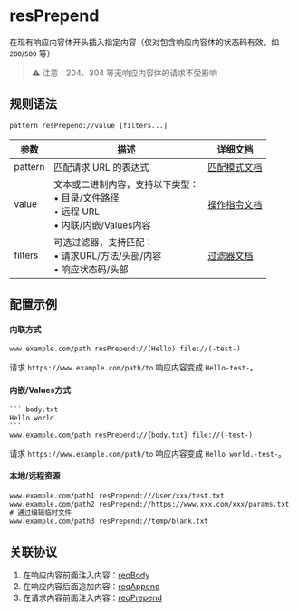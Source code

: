 # resPrepend
在现有响应内容体开头插入指定内容（仅对包含响应内容体的状态码有效，如 `200`/`500` 等）
> ⚠️ 注意：204、304 等无响应内容体的请求不受影响

## 规则语法
``` txt
pattern resPrepend://value [filters...]
```
| 参数    | 描述                                                         | 详细文档                  |
| ------- | ------------------------------------------------------------ | ------------------------- |
| pattern | 匹配请求 URL 的表达式                                        | [匹配模式文档](./pattern) |
| value   | 文本或二进制内容，支持以下类型：<br/>• 目录/文件路径<br/>• 远程 URL<br/>• 内联/内嵌/Values内容 | [操作指令文档](./operation)   |
| filters | 可选过滤器，支持匹配：<br/>• 请求URL/方法/头部/内容<br/>• 响应状态码/头部 | [过滤器文档](./filters) |

## 配置示例
#### 内联方式
``` txt
www.example.com/path resPrepend://(Hello) file://(-test-)
```
请求 `https://www.example.com/path/to` 响应内容变成 `Hello-test-`。 

#### 内嵌/Values方式
```` txt
``` body.txt
Hello world.
```
www.example.com/path resPrepend://{body.txt} file://(-test-)
````
请求 `https://www.example.com/path/to` 响应内容变成 `Hello world.-test-`。 

#### 本地/远程资源

```` txt
www.example.com/path1 resPrepend:///User/xxx/test.txt
www.example.com/path2 resPrepend://https://www.xxx.com/xxx/params.txt
# 通过编辑临时文件
www.example.com/path3 resPrepend://temp/blank.txt
````

## 关联协议
1. 在响应内容前面注入内容：[reqBody](./reqBody)
2. 在响应内容后面追加内容：[reqAppend](./reqAppend)
3. 在请求内容前面注入内容：[reqPrepend](./reqPrepend)

